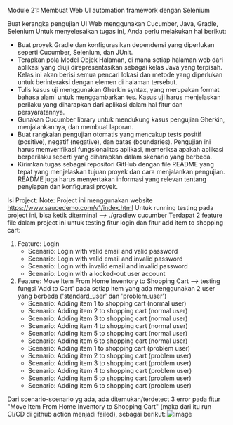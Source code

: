 Module 21: Membuat Web UI automation framework dengan Selenium

Buat kerangka pengujian UI Web menggunakan Cucumber, Java, Gradle, Selenium
Untuk menyelesaikan tugas ini, Anda perlu melakukan hal berikut:
- Buat proyek Gradle dan konfigurasikan dependensi yang diperlukan seperti Cucumber, Selenium, dan JUnit.
- Terapkan pola Model Objek Halaman, di mana setiap halaman web dari aplikasi yang diuji direpresentasikan sebagai kelas Java yang terpisah.
  Kelas ini akan berisi semua pencari lokasi dan metode yang diperlukan untuk berinteraksi dengan elemen di halaman tersebut.
- Tulis kasus uji menggunakan Gherkin syntax, yang merupakan format bahasa alami untuk menggambarkan tes.
  Kasus uji harus menjelaskan perilaku yang diharapkan dari aplikasi dalam hal fitur dan persyaratannya.
- Gunakan Cucumber library untuk mendukung kasus pengujian Gherkin, menjalankannya, dan membuat laporan.
- Buat rangkaian pengujian otomatis yang mencakup tests positif (positive), negatif (negative), dan batas (boundaries).
  Pengujian ini harus memverifikasi fungsionalitas aplikasi, memeriksa apakah aplikasi berperilaku seperti yang diharapkan dalam skenario yang berbeda.
- Kirimkan tugas sebagai repositori GitHub dengan file README yang tepat yang menjelaskan tujuan proyek dan cara menjalankan pengujian.
  README juga harus menyertakan informasi yang relevan tentang penyiapan dan konfigurasi proyek.

Isi Project:
Note: Project ini menggunakan website https://www.saucedemo.com/v1/index.html
Untuk running testing pada project ini, bisa ketik diterminal --> ./gradlew cucumber
Terdapat 2 feature file dalam project ini untuk testing fitur login dan fitur add item to shopping cart:
1. Feature: Login
   - Scenario: Login with valid email and valid password
   - Scenario: Login with valid email and invalid password
   - Scenario: Login with invalid email and invalid password
   - Scenario: Login with a locked-out user account
2. Feature: Move Item From Home Inventory to Shopping Cart --> testing fungsi 'Add to Cart' pada setiap item yang ada menggunakan 2 user yang berbeda ('standard_user' dan 'problem_user')
   - Scenario: Adding item 1 to shopping cart (normal user)
   - Scenario: Adding item 2 to shopping cart (normal user)
   -  Scenario: Adding item 3 to shopping cart (normal user)
   -  Scenario: Adding item 4 to shopping cart (normal user)
   -  Scenario: Adding item 5 to shopping cart (normal user)
   -  Scenario: Adding item 6 to shopping cart (normal user)
   -  Scenario: Adding item 1 to shopping cart (problem user)
   -  Scenario: Adding item 2 to shopping cart (problem user)
   -  Scenario: Adding item 3 to shopping cart (problem user)
   -  Scenario: Adding item 4 to shopping cart (problem user)
   -  Scenario: Adding item 5 to shopping cart (problem user)
   -  Scenario: Adding item 6 to shopping cart (problem user)

Dari scenario-scenario yg ada, ada ditemukan/terdetect 3 error pada fitur "Move Item From Home Inventory to Shopping Cart" (maka dari itu run CI/CD di github action menjadi failed), sebagai berikut:
![image](https://github.com/fionajulieta/SeleniumPractice/assets/146444371/02424c58-f582-4b4d-b119-1ba6b2214bc8)


